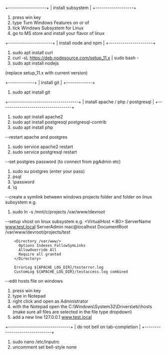 +-------------------+
| install subsystem |
+-------------------+

1) press win key
2) type Turn Windows Features on or of
3) tick Windows Subsystem for Linux
4) go to MS store and install your flavor of linux


+----------------------+
| install node and npm |
+----------------------+

1) sudo apt install curl 
2) curl -sL https://deb.nodesource.com/setup_11.x | sudo bash -
3) sudo apt install nodejs

(replace setup_11.x with current version)


+-------------+
| install git |
+-------------+

1) sudo apt install git


+-----------------------------------+
| install apache / php / postgresql |
+-----------------------------------+

1) sudo apt install apache2
2) sudo apt install postgresql postgresql-contrib
3) sudo apt install php

--restart apache and postgres
1) sudo service apache2 restart
2) sudo service postgresql restart

--set postgres password (to connect from pgAdmin etc)
1) sudo su postgres (enter your pass)
2) psql
3) \password
4) \q

--create a symlink between windows projects folder and folder on linux subsystem e.g.
1) sudo ln -s /mnt/c/projects /var/www/devroot

--setup vhost on linux subsystem e.g.
<VirtualHost *:80>
        ServerName www.test.local
        ServerAdmin mac@localhost
        DocumentRoot /var/www/devroot/projects/test

        <Directory /var/www/>
          Options Indexes FollowSymLinks
          AllowOverride All
          Require all granted
        </Directory>

        ErrorLog ${APACHE_LOG_DIR}/testerror.log
        CustomLog ${APACHE_LOG_DIR}/testaccess.log combined
</VirtualHost>

--edit hosts file on windows
1) press win key
2) type in Notepad
3) right click and open as Administrator
4) with the Notepad open the C:\Windows\System32\Drivers\etc\hosts (make sure all files are selected in the file type dropdown)
5) add a new line 127.0.0.1 www.test.local


+-------------------------------+
| do not bell on tab-completion |
+-------------------------------+

1) sudo nano /etc/inputrc
2) uncomment set bell-style none
